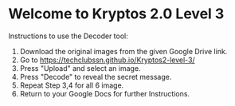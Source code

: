 # Welcome to Kryptos 2.0 Level 3

Instructions to use the Decoder tool:

1. Download the original images from the given Google Drive link.
2. Go to https://techclubssn.github.io/Kryptos2-level-3/
3. Press "Upload" and select an image.
4. Press "Decode" to reveal the secret message.
5. Repeat Step 3,4 for all 6 image.
6. Return to your Google Docs for further Instructions.

